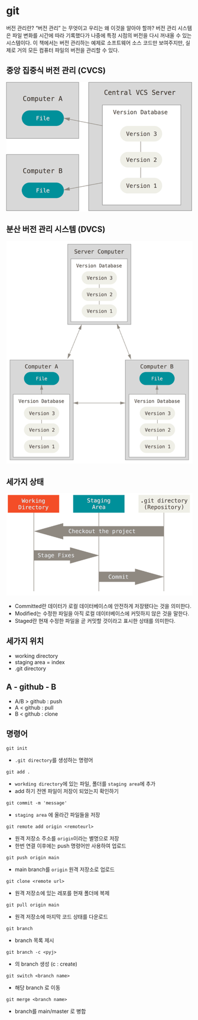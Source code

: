  # git 

 버전 관리란?
 “버전 관리” 는 무엇이고 우리는 왜 이것을 알아야 할까? 버전 관리 시스템은 파일 변화를 시간에 따라 기록했다가 나중에 특정 시점의 버전을 다시 꺼내올 수 있는 시스템이다. 이 책에서는 버전 관리하는 예제로 소프트웨어 소스 코드만 보여주지만, 실제로 거의 모든 컴퓨터 파일의 버전을 관리할 수 있다.


## 중앙 집중식 버전 관리 (CVCS)
![DVCS](./assets/centralized.png)


## 분산 버전 관리 시스템 (DVCS)
 ![DVCS](./assets/distributed.png)



## 세가지 상태
 ![DVCS](./assets/areas.png)
- Committed란 데이터가 로컬 데이터베이스에 안전하게 저장됐다는 것을 의미한다.
- Modified는 수정한 파일을 아직 로컬 데이터베이스에 커밋하지 않은 것을 말한다.
- Staged란 현재 수정한 파일을 곧 커밋할 것이라고 표시한 상태를 의미한다.

## 세가지 위치
- working directory
- staging area = index
- .git directory


## A - github - B
- A/B > github : push
- A < github : pull
- B < github : clone




 ## 명령어

 ```shell
 git init
 ```

- `.git directory`를 생성하는 명령어

```shell
git add .
```

- `workding directory`에 있는 파일, 폴더를 `staging area`에 추가
- add 하기 전엔 파일이 저장이 되었는지 확인하기

```shell
git commit -m 'message'
```

- `staging area` 에 올라간 파일들을 저장

```shell
git remote add origin <remoteurl>
```
- 원격 저장소 주소를 `origin`이라는 별명으로 저장
- 한번 연결 이후에는 push 명령어만 사용하여 업로드

```shell
git push origin main
```

- main branch를 `origin` 원격 저장소로 업로드


```shell
git clone <remote url>
```
- 원격 저장소에 있는 레포를 현재 폴더에 복제


```shell
git pull origin main
```
- 원격 저장소에 마지막 코드 상태를 다운로드


```shell
git branch
```
- branch 목록 제시

```shell
git branch -c <pyj>
```
- <pyj>의 branch 생성 (c : create)

```shell
git switch <branch name>
```
- 해당 branch 로 이동

```shell
git merge <branch name>
```
- branch를 main/master 로 병합
